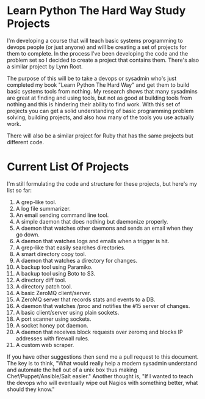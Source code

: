 Learn Python The Hard Way Study Projects
========================================

I'm developing a course that will teach basic systems programming to devops
people (or just anyone) and will be creating a set of projects for them to
complete.  In the process I've been developing the code and the problem set so
I decided to create a project that contains them.  There's also a similar
project by Lynn Root.

The purpose of this will be to take a devops or sysadmin who's just completed
my book "Learn Python The Hard Way" and get them to build basic systems tools
from nothing.  My research shows that many sysadmins are great at finding and
using tools, but not as good at building tools from nothing and this is
hindering their ability to find work.  With this set of projects you can get
a solid understanding of basic programming problem solving, building projects,
and also how many of the tools you use actually work.

There will also be a similar project for Ruby that has the same projects but
different code.

Current List Of Projects
========================

I'm still formulating the code and structure for these projects, but here's
my list so far:

1. A grep-like tool.
2. A log file summarizer.
4. An email sending command line tool.
4. A simple daemon that does nothing but daemonize properly.
5. A daemon that watches other daemons and sends an email when they go down.
6. A daemon that watches logs and emails when a trigger is hit.
7. A grep-like that easily searches directories.
8. A smart directory copy tool.
9. A daemon that watches a directory for changes.
10. A backup tool using Paramiko.
11. A backup tool using Boto to S3.
12. A directory diff tool.
13. A directory patch tool.
14. A basic ZeroMQ client/server.
15. A ZeroMQ server that records stats and events to a DB.
16. A daemon that watches /proc and notifies the #15 server of changes.
17. A basic client/server using plain sockets.
18. A port scanner using sockets.
19. A socket honey pot daemon.
20. A daemon that receives block requests over zeromq and blocks IP addresses with firewall rules.
21. A custom web scraper.

If you have other suggestions then send me a pull request to this document.  The key
is to think, "What would really help a modern sysadmin understand and automate the hell
out of a unix box thus making Chef/Puppet/Ansible/Salt easier."  Another thought is,
"If I wanted to teach the devops who will eventually wipe out Nagios with something
better, what should they know."


